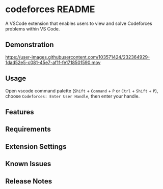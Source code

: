 # codeforces README

A VSCode extension that enables users to view and solve Codeforces problems within VS Code.

## Demonstration

https://user-images.githubusercontent.com/103571424/232364929-1dad52e5-c081-45e7-af1f-fe1718501590.mov

## Usage

Open vscode command palette (`Shift` + `Command` + `P` or `Ctrl` + `Shift` + `P`), choose `Codeforces: Enter User Handle`, then enter your handle.

## Features



## Requirements



## Extension Settings



## Known Issues



## Release Notes




